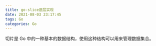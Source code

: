 ```yaml
---
title: go-slice底层实现
date: 2021-08-03 23:17:45
tags: Go
categories: Go
---
```

切片是 Go 中的一种基本的数据结构，使用这种结构可以用来管理数据集合。
